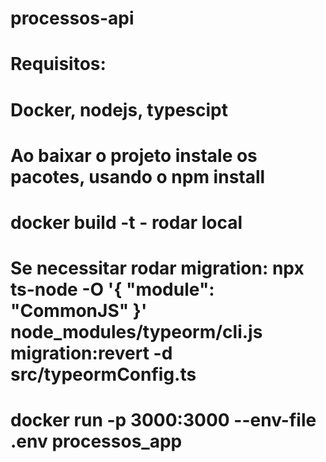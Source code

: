 # processos-api
# Requisitos:
# Docker, nodejs, typescipt

# Ao baixar o projeto instale os pacotes, usando o npm install
# docker build -t <nome do container> - rodar local
# Se necessitar rodar migration: npx ts-node -O '{ "module": "CommonJS" }' node_modules/typeorm/cli.js migration:revert -d src/typeormConfig.ts
# docker run -p 3000:3000 --env-file .env processos_app